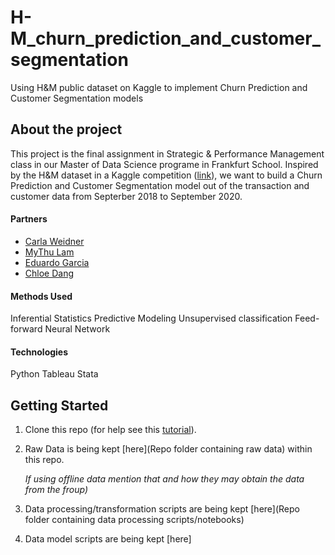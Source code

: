 # H-M_churn_prediction_and_customer_segmentation
Using H&amp;M public dataset on Kaggle to implement Churn Prediction and Customer Segmentation models


## About the project

This project is the final assignment in Strategic & Performance Management class in our Master of Data Science programe in Frankfurt School.
Inspired by the H&M dataset in a Kaggle competition ([link](https://www.kaggle.com/competitions/h-and-m-personalized-fashion-recommendations)), we want to build a Churn Prediction and Customer Segmentation model out of the transaction and customer data from Septerber 2018 to September 2020.

#### Partners
* [Carla Weidner](https://github.com/carla1w)
* [MyThu Lam](https://github.com/MyThuL)
* [Eduardo Garcia](https://github.com/egarcia00)
* [Chloe Dang](https://github.com/chloe68)

#### Methods Used

Inferential Statistics
Predictive Modeling
Unsupervised classification
Feed-forward Neural Network

#### Technologies
Python
Tableau
Stata

## Getting Started

1. Clone this repo (for help see this [tutorial](https://help.github.com/articles/cloning-a-repository/)).
2. Raw Data is being kept [here](Repo folder containing raw data) within this repo.

    *If using offline data mention that and how they may obtain the data from the froup)*
    
3. Data processing/transformation scripts are being kept [here](Repo folder containing data processing scripts/notebooks)
4. Data model scripts are being kept [here]


